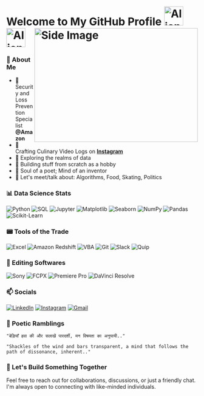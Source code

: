 # Welcome to My GitHub Profile <img src="https://raw.githubusercontent.com/Tarikul-Islam-Anik/Animated-Fluent-Emojis/master/Emojis/Smilies/Alien%20Monster.png" alt="Alien Monster" width="50" height="50" /> <img src="https://user-images.githubusercontent.com/74038190/216122028-c05b52fb-983e-4ee8-8811-6f30cd9ea5d5.png" alt="Alien Monster" width="50" height="50" /> <img src="https://user-images.githubusercontent.com/74038190/212749447-bfb7e725-6987-49d9-ae85-2015e3e7cc41.gif" alt="Side Image" align="right" width="430" height="300"> 

### 📒 About Me
- 🔎 Security and Loss Prevention Specialist **@Amazon**
- 🍅 Crafting Culinary Video Logs on **[Instagram](https://www.instagram.com/ankitbasetia)**
- 🧭 Exploring the realms of data
- 📐 Building stuff from scratch as a hobby
- 🌱 Soul of a poet; Mind of an inventor
- 🤝 Let's meet/talk about: Algorithms, Food, Skating, Politics

### 📊 Data Science Stats

![Python](https://img.shields.io/badge/-Python-000?&logo=Python)
![SQL](https://img.shields.io/badge/-SQL-000?&logo=MySQL)
![Jupyter](https://img.shields.io/badge/-Jupyter-000?&logo=jupyter)
![Matplotlib](https://img.shields.io/badge/-Matplotlib-000?&logo=matplotlib)
![Seaborn](https://img.shields.io/badge/-Seaborn-000?&logo=seaborn)
![NumPy](https://img.shields.io/badge/-NumPy-000?&logo=numpy)
![Pandas](https://img.shields.io/badge/-Pandas-000?&logo=pandas)
![Scikit-Learn](https://img.shields.io/badge/-Scikit%20Learn-000?&logo=scikit-learn)

### 📟 Tools of the Trade

![Excel](https://img.shields.io/badge/-Excel-000?&logo=microsoft-excel)
![Amazon Redshift](https://img.shields.io/badge/-Amazon%20Redshift-000?&logo=amazon-redshift)
![VBA](https://img.shields.io/badge/-VBA-000?&logo=microsoft)
![Git](https://img.shields.io/badge/-Git-000?logo=git)
![Slack](https://img.shields.io/badge/-Slack-000?&logo=slack)
![Quip](https://img.shields.io/badge/-Quip-000?&logo=quip)

### 🎥 Editing Softwares

![Sony](https://img.shields.io/badge/-Sony%20a6300-000?&logo=sony)
![FCPX](https://img.shields.io/badge/-Final%20Cut%20Pro%20X-000?&logo=apple)
![Premiere Pro](https://img.shields.io/badge/-Premiere%20Pro-000?&logo=adobe-premiere-pro)
![DaVinci Resolve](https://img.shields.io/badge/-DaVinci%20Resolve-000?&logo=da-vinci)

### 📫 Socials

[![LinkedIn](https://img.shields.io/badge/-LinkedIn-000?&logo=linkedin)](https://www.linkedin.com/in/ankit-basetia-814362244)
[![Instagram](https://img.shields.io/badge/-Instagram-000?&logo=instagram)](https://www.instagram.com/ankitbasetia)
[![Gmail](https://img.shields.io/badge/-Gmail-000?&logo=gmail)](mailto:2mailankit@gmail.com)

### 🌟 Poetic Ramblings

```
"बेड़ियाँ हवा की और सलाखें पारदर्शी, मन विषमता का अनुयायी.."

"Shackles of the wind and bars transparent, a mind that follows the path of dissonance, inherent.."
```

### 🚀 Let's Build Something Together
Feel free to reach out for collaborations, discussions, or just a friendly chat. I'm always open to connecting with like-minded individuals.


<!---
2githubankit/2githubankit is a ✨ special ✨ repository because its `README.md` (this file) appears on your GitHub profile.
You can click the Preview link to take a look at your changes.
--->
